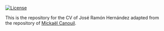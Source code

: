 <!-- badges: start -->
[![License](https://img.shields.io/github/license/jramonha/curriculum-vitae)](LICENSE)
<!-- badges: end -->

This is the repository for the CV of José Ramón Hernández adapted from the repository of [Mickaël Canouil](https://github.com/mcanouil).


